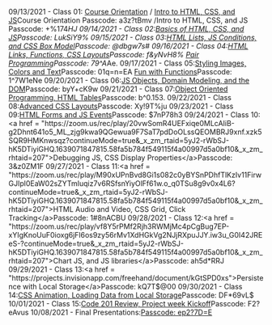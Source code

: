 09/13/2021 - Class 01: <a href = "https://zoom.us/rec/play/E0KtXSGJP572oNpbjMqEnyYTUGeLkDOaQWB9ueSuqwEaDVGsK7UPVV_RTeg0KrFjEjNDUOZe2Iz6PUJ9.-7fo9MC8QqvhSVz_?continueMode=true&_x_zm_rtaid=5yJ2-rWbSJ-hK5DTiyiGHQ.1639071847815.58fa5b784f549115f4a00997d5a0bf10&_x_zm_rhtaid=207">Course Orientation</a> / <a href = "https://zoom.us/rec/play/i6Fw1uh6qzUl56G4S64lCIwloNgTkdH2vQhzNL_DGY3m7Fkwab9qpczMGzzitQebLMZPmfljbKvyuUnE.qK9Azh3H1zKtVhEc?startTime=1631566802000&_x_zm_rtaid=5yJ2-rWbSJ-hK5DTiyiGHQ.1639071847815.58fa5b784f549115f4a00997d5a0bf10&_x_zm_rhtaid=207">Intro to HTML, CSS, and JS</a>Course Orientation Passcode: a3z?tBmv /Intro to HTML, CSS, and JS Passcode: +%174*HJ
09/14/2021 - Class 02:<a href = "https://zoom.us/rec/play/sKt1TV1G5Nob1XsmGdlcbz05WSsSbUme852Bi5hRKm7-Imhaa8VYg03jeNKUIebOV2fzmOokQcUh0V_a.YqQV97duPRSaCpx-?continueMode=true&_x_zm_rtaid=5yJ2-rWbSJ-hK5DTiyiGHQ.1639071847815.58fa5b784f549115f4a00997d5a0bf10&_x_zm_rhtaid=207">Basics of HTML, CSS, and JS</a>Passcode: LukSiY9%
09/15/2021 - Class 03:<a href = "https://zoom.us/rec/play/cunx3hDhxLdTrvJS53nCUSbXbAchbgj7vr0notEOcuQTbcWepg0C0aVtawghAS4Zf3H-cDlSC1ov_Zx4.ATRTSqVZyumraE1I?continueMode=true&_x_zm_rtaid=5yJ2-rWbSJ-hK5DTiyiGHQ.1639071847815.58fa5b784f549115f4a00997d5a0bf10&_x_zm_rhtaid=207">HTML Lists, JS Conditions, and CSS Box Model</a>Passcode: @dbgw7s#
09/16/2021 - Class 04:<a href = "https://zoom.us/rec/play/wVsv5PoRwRdaXDnju-kUresf9ZPdL52FyKIyaT4Sxz1HUpThCMfjOa3dl05chlzPQHKZBiSnowp3LB5i.AeFAC4KNWprI56xr?continueMode=true&_x_zm_rtaid=5yJ2-rWbSJ-hK5DTiyiGHQ.1639071847815.58fa5b784f549115f4a00997d5a0bf10&_x_zm_rhtaid=207">HTML Links, Functions, CSS Layouts</a>Passcode: f&yNvH8%
<a href = "https://zoom.us/rec/play/xqEaKNDZeKzj2TvMiZ5iDGIFp4K8iubfL5sXHoTcRXJLuO9w7hGBtqzzA43cIRimcLD5phdT1yxEoSw.wWw1ICRuIFFXddFS?continueMode=true&_x_zm_rtaid=5yJ2-rWbSJ-hK5DTiyiGHQ.1639071847815.58fa5b784f549115f4a00997d5a0bf10&_x_zm_rhtaid=207">Pair Programming</a>Passcode: 79^A*Ae.
09/17/2021 - Class 05:<a href = "https://zoom.us/rec/play/6VxnXGS6mmMe2gqDX3bLef4kykUBt-n1GezSm3EQ0Vva_i8rRjt9IsIEaXHcGTuqNAjRh-q8y0ECD3y0.gzgLDHpOVHluo1ed?continueMode=true&_x_zm_rtaid=5yJ2-rWbSJ-hK5DTiyiGHQ.1639071847815.58fa5b784f549115f4a00997d5a0bf10&_x_zm_rhtaid=207">Styling Images, Colors and Text</a>Passcode: 01q=n=EA
<a href = "https://zoom.us/rec/play/WjmADCoTjQ42277yAIQGL1cC-t17iVPurgGSoi9sLQBv1-XHE0xBUK2e5OMv7cGtIoc8AVuciDvz_bPr._DVYqP71PZX4KVy9?continueMode=true&_x_zm_rtaid=5yJ2-rWbSJ-hK5DTiyiGHQ.1639071847815.58fa5b784f549115f4a00997d5a0bf10&_x_zm_rhtaid=207">Fun with Functions</a>Passcode: 1^7W1eNe
09/20/2021 - Class 06:<a href = "https://zoom.us/rec/play/Gq6l7yFahGrpsfPpc1JVsb43efHvu9ms2iUZiTzCumbLm9bhxtBQ4KTj466LaVGwubzEsRgVqMst84PN.JBqLIw-SKox7S9I6?continueMode=true&_x_zm_rtaid=5yJ2-rWbSJ-hK5DTiyiGHQ.1639071847815.58fa5b784f549115f4a00997d5a0bf10&_x_zm_rhtaid=207">JS Objects, Domain Modeling, and the DOM</a>Passcode: byY+cK9w
09/21/2021 - Class 07:<a href = "https://zoom.us/rec/play/ubfvwHc2nnik_FGLRMz6ZmK2_fUTnvi0bdA1dMI_mHPaJ0ro3fiKxIVxn5Npc08-WsIJbpeNY7IZKJoK.2ZRxx5GbPO-OOXYk?continueMode=true&_x_zm_rtaid=5yJ2-rWbSJ-hK5DTiyiGHQ.1639071847815.58fa5b784f549115f4a00997d5a0bf10&_x_zm_rhtaid=207">Object Oriented Programming, HTML Tables</a>Passcode: b^0.153.
09/22/2021 - Class 08:<a href = "https://zoom.us/rec/play/r4cu1dlMEKpn8MC2pIL3_-Qh1IcUWCXNDCJPF7pTbVEXfb1j4QUYHgIb9414mC7_v-SPrOeWNyI4oYLu.Cansy7HXlrwLjZpk?continueMode=true&_x_zm_rtaid=5yJ2-rWbSJ-hK5DTiyiGHQ.1639071847815.58fa5b784f549115f4a00997d5a0bf10&_x_zm_rhtaid=207">Advanced CSS Layouts</a>Passcode: Xy!9T%ju
09/23/2021 - Class 09:<a href = "https://zoom.us/rec/play/kY5p-7hdVcJ_06u2pffj6rFFJDooRI4t37E02YQMfVJEr4Dfcp6JvXY58pkiQn9SYMkvtaDMHHp4tHTy.xLeWEX2o1bct826s?continueMode=true&_x_zm_rtaid=5yJ2-rWbSJ-hK5DTiyiGHQ.1639071847815.58fa5b784f549115f4a00997d5a0bf10&_x_zm_rhtaid=207">HTML Forms and JS Events</a>Passcode: $7nP78h3
09/24/2021 - Class 10:<a href = "https://zoom.us/rec/play/20vwSomR4UEFxiqe0MLcAIiB-g2Dhnt641o5_ML_zjg9kwa9QGewua9F7SaT7pdDoOLssQEOMBRJ9xnf.xzk5SQR9HMKnwsqz?continueMode=true&_x_zm_rtaid=5yJ2-rWbSJ-hK5DTiyiGHQ.1639071847815.58fa5b784f549115f4a00997d5a0bf10&_x_zm_rhtaid=207">Debugging JS, CSS Display Properties</a>Passcode: 3&z0ZM1F
09/27/2021 - Class 11:<a href = "https://zoom.us/rec/play/M90xUPnBvd8Gi1s082c0yBYSnPDhfTlKzIv11FirwGJIpl0EaW02sZYTmIuqiz7v6RSfsnYiyOlFf61w.o_q0TSu8g9v0x4L6?continueMode=true&_x_zm_rtaid=5yJ2-rWbSJ-hK5DTiyiGHQ.1639071847815.58fa5b784f549115f4a00997d5a0bf10&_x_zm_rhtaid=207">HTML Audio and Video, CSS Grid, Click Tracking</a>Passcode: 1#8nACBU
09/28/2021 - Class 12:<a href = "https://zoom.us/rec/play/vf8Y5rPMf2Rjh3RWMjMc4pCgBug7EP-xYIgKnoUuF0ioxg6jFl6os9zy56rMv1XdHGkVg2NJjRXpuJJY.iw3u_G0I42JREeS-?continueMode=true&_x_zm_rtaid=5yJ2-rWbSJ-hK5DTiyiGHQ.1639071847815.58fa5b784f549115f4a00997d5a0bf10&_x_zm_rhtaid=207">Chart JS, and JS libraries</a>Passcode: ah5d*RRJ
09/29/2021 - Class 13:<a href = "https://projects.invisionapp.com/freehand/document/kGtSPD0xs">Persistence with Local Storage</a>Passcode: kQ7T$@00
09/30/2021 - Class 14:<a href = "https://zoom.us/rec/play/cAFfr14UcPuQn6T5_FhZDFzrVVO1oar2YDdaoGN1wnEwD4Ks3Wj1AmqdeDxaYLVXP23XRZ6I6XfJjsyY.AbNDgRkUTUPMYJX2?continueMode=true&_x_zm_rtaid=5yJ2-rWbSJ-hK5DTiyiGHQ.1639071847815.58fa5b784f549115f4a00997d5a0bf10&_x_zm_rhtaid=207">CSS Animation, Loading Data from Local Storage</a>Passcode: DF*69vL$
10/01/2021 - Class 15:<a href = "https://zoom.us/rec/play/u29Ah5ZTRFUJAPzI8X9Ye72r-n6zjwrtmctY5HvOAMsK1uY4LoIzu2WNhdcIsDx6gtOtIX1VqsSzcF__.eF6OKPlUcHtfciuQ?continueMode=true&_x_zm_rtaid=5yJ2-rWbSJ-hK5DTiyiGHQ.1639071847815.58fa5b784f549115f4a00997d5a0bf10&_x_zm_rhtaid=207">Code 201 Review, Project week Kickoff</a>Passcode: F2?eAvus
10/08/2021 - Final Presentations:<a href = "https://zoom.us/rec/play/Y91qVYgI3uYmsG1wbvYQ-vo_hag8jS9pVPzdK-LtJNfhID92iODEM3OcToIXWbBUaUpFqzzXITXxNOV9.HTPQkcHR9IqSKtVL?continueMode=true&_x_zm_rtaid=5yJ2-rWbSJ-hK5DTiyiGHQ.1639071847815.58fa5b784f549115f4a00997d5a0bf10&_x_zm_rhtaid=207">Passcode: ep2?7D=E
